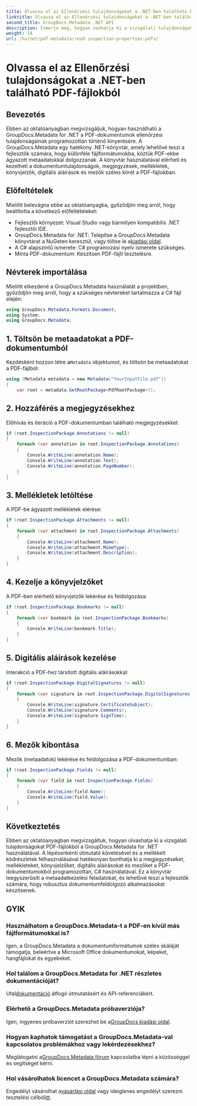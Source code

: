 ```yaml
---
title: Olvassa el az Ellenőrzési tulajdonságokat a .NET-ben található PDF-fájlokból
linktitle: Olvassa el az Ellenőrzési tulajdonságokat a .NET-ben található PDF-fájlokból
second_title: GroupDocs.Metadata .NET API
description: Ismerje meg, hogyan vonhatja ki a vizsgálati tulajdonságokat PDF-dokumentumokból a GroupDocs.Metadata for .NET segítségével. Fedezze fel a kommentárokat, mellékleteket és egyebeket.
weight: 14
url: /hu/net/pdf-metadata/read-inspection-properties-pdfs/
---
```


# Olvassa el az Ellenőrzési tulajdonságokat a .NET-ben található PDF-fájlokból

## Bevezetés
Ebben az oktatóanyagban megvizsgáljuk, hogyan használható a GroupDocs.Metadata for .NET a PDF-dokumentumok ellenőrzési tulajdonságainak programozottan történő kinyerésére. A GroupDocs.Metadata egy hatékony .NET-könyvtár, amely lehetővé teszi a fejlesztők számára, hogy különféle fájlformátumokba, köztük PDF-ekbe ágyazott metaadatokkal dolgozzanak. A könyvtár használatával elérheti és kezelheti a dokumentumtulajdonságok, megjegyzések, mellékletek, könyvjelzők, digitális aláírások és mezők széles körét a PDF-fájlokban.
## Előfeltételek
Mielőtt belevágna ebbe az oktatóanyagba, győződjön meg arról, hogy beállította a következő előfeltételeket:
- Fejlesztői környezet: Visual Studio vagy bármilyen kompatibilis .NET fejlesztői IDE.
-  GroupDocs.Metadata for .NET: Telepítse a GroupDocs.Metadata könyvtárat a NuGeten keresztül, vagy töltse le a[kiadási oldal](https://releases.groupdocs.com/metadata/net/).
- A C# alapszintű ismerete: C# programozási nyelv ismerete szükséges.
- Minta PDF-dokumentum: Készítsen PDF-fájlt tesztelésre.

## Névterek importálása
Mielőtt elkezdené a GroupDocs.Metadata használatát a projektben, győződjön meg arról, hogy a szükséges névtereket tartalmazza a C# fájl elején:
```csharp
using GroupDocs.Metadata.Formats.Document;
using System;
using GroupDocs.Metadata;
```
## 1. Töltsön be metaadatokat a PDF-dokumentumból
 Kezdésként hozzon létre a`Metadata` objektumot, és töltsön be metaadatokat a PDF-fájlból:
```csharp
using (Metadata metadata = new Metadata("YourInputFile.pdf"))
{
    var root = metadata.GetRootPackage<PdfRootPackage>();
```
## 2. Hozzáférés a megjegyzésekhez
Előhívás és iteráció a PDF-dokumentumban található megjegyzésekkel:
```csharp
if (root.InspectionPackage.Annotations != null)
{
    foreach (var annotation in root.InspectionPackage.Annotations)
    {
        Console.WriteLine(annotation.Name);
        Console.WriteLine(annotation.Text);
        Console.WriteLine(annotation.PageNumber);
    }
}
```
## 3. Mellékletek letöltése
A PDF-be ágyazott mellékletek elérése:
```csharp
if (root.InspectionPackage.Attachments != null)
{
    foreach (var attachment in root.InspectionPackage.Attachments)
    {
        Console.WriteLine(attachment.Name);
        Console.WriteLine(attachment.MimeType);
        Console.WriteLine(attachment.Description);
    }
}
```
## 4. Kezelje a könyvjelzőket
A PDF-ben elérhető könyvjelzők lekérése és feldolgozása:
```csharp
if (root.InspectionPackage.Bookmarks != null)
{
    foreach (var bookmark in root.InspectionPackage.Bookmarks)
    {
        Console.WriteLine(bookmark.Title);
    }
}
```
## 5. Digitális aláírások kezelése
Interakció a PDF-hez társított digitális aláírásokkal:
```csharp
if (root.InspectionPackage.DigitalSignatures != null)
{
    foreach (var signature in root.InspectionPackage.DigitalSignatures)
    {
        Console.WriteLine(signature.CertificateSubject);
        Console.WriteLine(signature.Comments);
        Console.WriteLine(signature.SignTime);
    }
}
```
## 6. Mezők kibontása
Mezők (metaadatok) lekérése és feldolgozása a PDF-dokumentumban:
```csharp
if (root.InspectionPackage.Fields != null)
{
    foreach (var field in root.InspectionPackage.Fields)
    {
        Console.WriteLine(field.Name);
        Console.WriteLine(field.Value);
    }
}
```

## Következtetés
Ebben az oktatóanyagban megvizsgáltuk, hogyan olvashatja ki a vizsgálati tulajdonságokat PDF-fájlokból a GroupDocs.Metadata for .NET használatával. A lépésenkénti útmutató követésével és a mellékelt kódrészletek felhasználásával hatékonyan bonthatja ki a megjegyzéseket, mellékleteket, könyvjelzőket, digitális aláírásokat és mezőket a PDF-dokumentumokból programozottan, C# használatával. Ez a könyvtár leegyszerűsíti a metaadatkezelési feladatokat, és lehetővé teszi a fejlesztők számára, hogy robusztus dokumentumfeldolgozó alkalmazásokat készítsenek.

## GYIK
### Használhatom a GroupDocs.Metadata-t a PDF-en kívül más fájlformátumokkal is?
Igen, a GroupDocs.Metadata a dokumentumformátumok széles skáláját támogatja, beleértve a Microsoft Office dokumentumokat, képeket, hangfájlokat és egyebeket.
### Hol találom a GroupDocs.Metadata for .NET részletes dokumentációját?
 Utal[dokumentáció](https://tutorials.groupdocs.com/metadata/net/) átfogó útmutatásért és API-referenciákért.
### Elérhető a GroupDocs.Metadata próbaverziója?
 Igen, ingyenes próbaverziót szerezhet be a[GroupDocs kiadási oldal](https://releases.groupdocs.com/).
### Hogyan kaphatok támogatást a GroupDocs.Metadata-val kapcsolatos problémákhoz vagy lekérdezésekhez?
 Meglátogatni a[GroupDocs.Metadata fórum](https://forum.groupdocs.com/c/metadata/14) kapcsolatba lépni a közösséggel és segítséget kérni.
### Hol vásárolhatok licencet a GroupDocs.Metadata számára?
Engedélyt vásárolhat a[vásárlási oldal](https://purchase.groupdocs.com/buy) vagy ideiglenes engedélyt szerezni tesztelési célból[itt](https://purchase.groupdocs.com/temporary-license/).